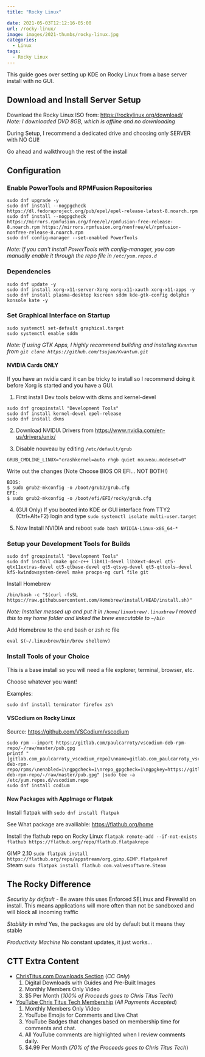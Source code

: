 ```yaml
---
title: "Rocky Linux"

date: 2021-05-03T12:12:16-05:00
url: /rocky-linux/
image: images/2021-thumbs/rocky-linux.jpg
categories:
  - Linux
tags:
  - Rocky Linux
---
```

This guide goes over setting up KDE on Rocky Linux from a base server install with no GUI. 
<!--more-->

## Download and Install Server Setup

Download the Rocky Linux ISO from: <https://rockylinux.org/download/>  
_Note: I downloaded DVD 8GB, which is offline and no downloading_ 

During Setup, I recommend a dedicated drive and choosing only SERVER with NO GUI! 

Go ahead and walkthrough the rest of the install

## Configuration

### Enable PowerTools and RPMFusion Repositories

```
sudo dnf upgrade -y
sudo dnf install --nogpgcheck https://dl.fedoraproject.org/pub/epel/epel-release-latest-8.noarch.rpm
sudo dnf install --nogpgcheck https://mirrors.rpmfusion.org/free/el/rpmfusion-free-release-8.noarch.rpm https://mirrors.rpmfusion.org/nonfree/el/rpmfusion-nonfree-release-8.noarch.rpm
sudo dnf config-manager --set-enabled PowerTools
```
_Note: If you can't install PowerTools with config-manager, you can manually enable it through the repo file in `/etc/yum.repos.d`_

### Dependencies

```
sudo dnf update -y
sudo dnf install xorg-x11-server-Xorg xorg-x11-xauth xorg-x11-apps -y
sudo dnf install plasma-desktop kscreen sddm kde-gtk-config dolphin konsole kate -y
```

### Set Graphical Interface on Startup

```
sudo systemctl set-default graphical.target
sudo systemctl enable sddm
```

_Note: If using GTK Apps, I highly recommend building and installing `Kvantum` from `git clone https://github.com/tsujan/Kvantum.git`_

#### NVIDIA Cards ONLY

If you have an nvidia card it can be tricky to install so I recommend doing it before Xorg is started and you have a GUI. 

1. First install Dev tools below with dkms and kernel-devel

```
sudo dnf groupinstall "Development Tools"
sudo dnf install kernel-devel epel-release
sudo dnf install dkms
```

2. Download NVIDIA Drivers from <https://www.nvidia.com/en-us/drivers/unix/>

3. Disable nouveau by editing `/etc/default/grub`

```
GRUB_CMDLINE_LINUX="crashkernel=auto rhgb quiet nouveau.modeset=0"
```

Write out the changes (Note Choose BIOS OR EFI... NOT BOTH!)

```
BIOS:
$ sudo grub2-mkconfig -o /boot/grub2/grub.cfg
EFI:
$ sudo grub2-mkconfig -o /boot/efi/EFI/rocky/grub.cfg
```

4. (GUI Only) If you booted into KDE or GUI interface from TTY2 (Ctrl+Alt+F2) login and type `sudo systemctl isolate multi-user.target`

5. Now Install NVIDIA and reboot `sudo bash NVIDIA-Linux-x86_64-*`

### Setup your Development Tools for Builds

```
sudo dnf groupinstall "Development Tools"
sudo dnf install cmake gcc-c++ libX11-devel libXext-devel qt5-qtx11extras-devel qt5-qtbase-devel qt5-qtsvg-devel qt5-qttools-devel kf5-kwindowsystem-devel make procps-ng curl file git
```

Install Homebrew

```
/bin/bash -c "$(curl -fsSL https://raw.githubusercontent.com/Homebrew/install/HEAD/install.sh)"
```

_Note: Installer messed up and put it in `/home/linuxbrew/.linuxbrew` I moved this to my home folder and linked the brew executable to `~/bin`_

Add Homebrew to the end bash or zsh rc file

```
eval $(~/.linuxbrew/bin/brew shellenv)
```


### Install Tools of your Choice

This is a base install so you will need a file explorer, terminal, browser, etc. 

Choose whatever you want! 

Examples: 
```
sudo dnf install terminator firefox zsh
```

#### VSCodium on Rocky Linux 

Source: <https://github.com/VSCodium/vscodium>

```
sudo rpm --import https://gitlab.com/paulcarroty/vscodium-deb-rpm-repo/-/raw/master/pub.gpg
printf "[gitlab.com_paulcarroty_vscodium_repo]\nname=gitlab.com_paulcarroty_vscodium_repo\nbaseurl=https://paulcarroty.gitlab.io/vscodium-deb-rpm-repo/rpms/\nenabled=1\ngpgcheck=1\nrepo_gpgcheck=1\ngpgkey=https://gitlab.com/paulcarroty/vscodium-deb-rpm-repo/-/raw/master/pub.gpg" |sudo tee -a /etc/yum.repos.d/vscodium.repo
sudo dnf install codium
```

#### New Packages with AppImage or Flatpak

Install flatpak with `sudo dnf install flatpak`

See What package are availiable: <https://flathub.org/home>

Install the flathub repo on Rocky Linux `flatpak remote-add --if-not-exists flathub https://flathub.org/repo/flathub.flatpakrepo`

GIMP 2.10 `sudo flatpak install https://flathub.org/repo/appstream/org.gimp.GIMP.flatpakref`  
Steam `sudo flatpak install flathub com.valvesoftware.Steam`

## The Rocky Difference

*Security by default* - Be aware this uses Enforced SELinux and Firewalld on install. This means applications will more often than not be sandboxed and will block all incoming traffic

*Stability in mind* Yes, the packages are old by default but it means they stable

*Productivity Machine* No constant updates, it just works...

## CTT Extra Content

- [ChrisTitus.com Downloads Section][1] (_CC Only_)
  1. Digital Downloads with Guides and Pre-Built Images
  2. Monthly Members Only Video
  3. $5 Per Month (_100% of Proceeds goes to Chris Titus Tech_)
- [YouTube Chris Titus Tech Membership][2] (_All Payments Accepted_)
  1. Monthly Members Only Video
  2. YouTube Emojis for Comments and Live Chat
  3. YouTube Badges that changes based on membership time for comments and chat.
  4. All YouTube comments are highlighted when I review comments daily. 
  5. $4.99 Per Month (_70% of the Proceeds goes to Chris Titus Tech_)

 [1]: https://portal.christitus.com
 [2]: https://christitus.com/join
